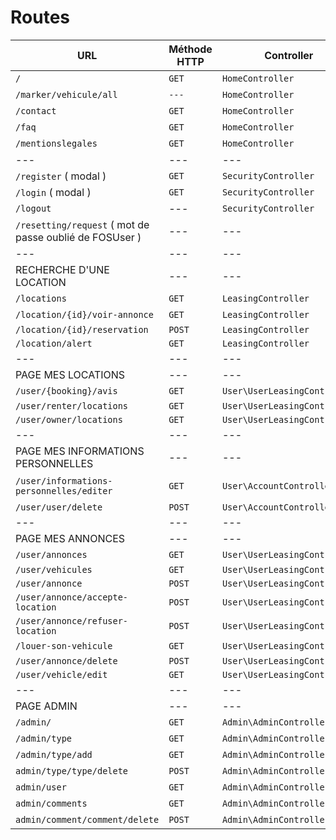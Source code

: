 # Routes

| URL | Méthode HTTP | Controller | Méthode |Nom de la route | Num |
|---|---|---|---|---|---|
|`/` | `GET` | `HomeController` | `home` |`show_home`| 1 |
|`/marker/vehicule/all`|`---`|`HomeController`|`allMarker`|`all_vehicle_marker`|22|
|`/contact`|`GET`|`HomeController`|`contactUs`|`contact`|22|
|`/faq`|`GET`|`HomeController`|`faq_show`| `faq` |20|
|`/mentionslegales`|`GET`|`HomeController`|`mentions`| `mentionslegales_show`|21|
|---|---|---|---|---|---|
|`/register` ( modal ) | `GET` | `SecurityController` | `register` | `register` | 2 |
|`/login` ( modal )| `GET` | `SecurityController` | `login`| `app_login` |  3 |
|`/logout`|---| `SecurityController` | `logout`|`app_logout`|---|
|`/resetting/request` ( mot de passe oublié de FOSUser ) | --- | --- |---| --- | 4 |
|---|---|---|---|---|---|
|RECHERCHE D'UNE LOCATION|---|---|---|---|---|
|`/locations`|`GET`|`LeasingController`|`index`| `leasing_index` | 5 |
|`/location/{id}/voir-annonce`|`GET`|`LeasingController`|`showLocation`| `show_leasing` | 6 |
|`/location/{id}/reservation`|`POST`|`LeasingController`|`showReservation`| `show_reservation` |  |
|`/location/alert`|`GET`|`LeasingController`|`signal`| `annonce_signal` |  |
|---|---|---|---|---|---|
|PAGE MES LOCATIONS|---|---|---|---|---|
|`/user/{booking}/avis`|`GET`|`User\UserLeasingController`|`addReview`| `add_review` | 7 |
|`/user/renter/locations`|`GET`|`User\UserLeasingController`|`showRental`| `user_rental` |  |
|`/user/owner/locations`|`GET`|`User\UserLeasingController`|`showOwnerHistoric`| `owner_historic` |  |
|---|---|---|---|---|---|
|PAGE MES INFORMATIONS PERSONNELLES |---|---|---|---|---|
|`/user/informations-personnelles/editer`|`GET`|`User\AccountController`|`updatePersonalInformation`| `user_information` | 15 + 17 |
|`/user/user/delete`|`POST`|`User\AccountController`|`deleteUser`| `unsubscribe_ask` |  |
|---|---|---|---|---|---|
|PAGE MES ANNONCES |---|---|---|---|---|
|`/user/annonces`|`GET`|`User\UserLeasingController`|`userPost`| `user_post` | 12 |
|`/user/vehicules`|`GET`|`User\UserLeasingController`|`userVehicleList`| `user_vehicles` |  |
|`/user/annonce`|`POST`|`User\UserLeasingController`|`userSingleAnnonce`| `user_single_annonce` |  |
|`/user/annonce/accepte-location`|`POST`|`User\UserLeasingController`|`acceptBooking`| `user_accept_booking` |  |
|`/user/annonce/refuser-location`|`POST`|`User\UserLeasingController`|`denyBooking`| `user_refuse_booking` |  |
|`/louer-son-vehicule`|`GET`|`User\UserLeasingController`|`vehicleLeasingForm`|`vehicle_leasing_form`| 8 |
|`/user/annonce/delete`|`POST`|`User\UserLeasingController`|`deletePost`| `annonce_delete` |  |
|`/user/vehicle/edit`|`GET`|`User\UserLeasingController`|`vehicleEdit`| `vehicle_edit` |  |
|---|---|---|---|---|---|
|PAGE ADMIN|---|---|---|---|---|
|`/admin/`|`GET` | `Admin\AdminController`| `index` |`admin`|18|
|`/admin/type`|`GET` | `Admin\AdminController`| `indexType` |`all_type`|18|
|`/admin/type/add`|`GET` | `Admin\AdminController`| `newType` |`add_type`|18|
|`admin/type/type/delete`|`POST` | `Admin\AdminController`| `deleteType` |`type_delete`|18|
|`admin/user`| `GET` | `Admin\AdminController` | `indexUser` | `all_users` | 18 |
|`admin/comments`| `GET` | `Admin\AdminController` | `allComments` | `all_comments` | 18 |
|`admin/comment/comment/delete`| `POST` | `Admin\AdminController` | `deletecomment` | `comment_delete` | 18 |






